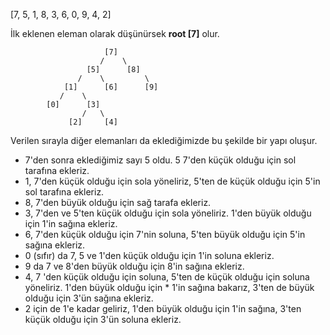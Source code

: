 [7, 5, 1, 8, 3, 6, 0, 9, 4, 2]

İlk eklenen eleman olarak düşünürsek **root [7]** olur.

                         [7]
                        /    \
                     [5]      [8]
                   /    \         \
                [1]      [6]      [9]    
               /    \
            [0]      [3]
                    /   \
                 [2]     [4]

Verilen sırayla diğer elemanları da eklediğimizde bu şekilde bir yapı oluşur.

* 7'den sonra eklediğimiz sayı 5 oldu. 5 7'den küçük olduğu için sol tarafına ekleriz.
* 1, 7'den küçük olduğu için sola yöneliriz, 5'ten de küçük olduğu için 5'in sol tarafına ekleriz.
* 8, 7'den büyük olduğu için sağ tarafa ekleriz.
* 3, 7'den ve 5'ten küçük olduğu için sola yöneliriz. 1'den büyük olduğu için 1'in sağına ekleriz.
* 6, 7'den küçük olduğu için 7'nin soluna, 5'ten büyük olduğu için 5'in sağına ekleriz.
* 0 (sıfır) da 7, 5 ve 1'den küçük olduğu için 1'in soluna ekleriz.
* 9 da 7 ve 8'den büyük olduğu için 8'in sağına ekleriz.
* 4, 7 'den küçük olduğu için soluna, 5'ten de küçük olduğu için soluna yöneliriz. 1'den büyük olduğu için * 1'in sağına bakarız, 3'ten de büyük olduğu için 3'ün sağına ekleriz.
* 2 için de 1'e kadar geliriz, 1'den büyük olduğu için 1'in sağına, 3'ten küçük olduğu için 3'ün soluna ekleriz.